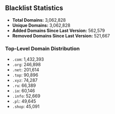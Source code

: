 ## Blacklist Statistics

- **Total Domains:** 3,062,828
- **Unique Domains:** 3,062,828
- **Added Domains Since Last Version:** 562,579
- **Removed Domains Since Last Version:** 521,667

### Top-Level Domain Distribution

-  `.com`: 1,432,393
-  `.org`: 246,898
-  `.net`: 201,614
-  `.top`: 90,896
-  `.xyz`: 74,287
-  `.ru`: 66,389
-  `.io`: 60,146
-  `.info`: 52,669
-  `.pl`: 49,645
-  `.shop`: 45,091
